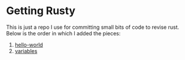 # Getting Rusty

This is just a repo I use for committing small bits of code to revise rust. Below is the order in which I added the pieces:

1. [hello-world](./hello-world)
2. [variables](./variables)

